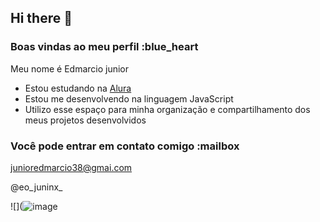 ## Hi there 👋

### Boas vindas ao meu perfil :blue_heart

Meu nome é Edmarcio junior 

- Estou estudando na [Alura](https://www.alura.com.br)
- Estou me desenvolvendo na linguagem JavaScript
- Utilizo esse espaço para minha organização e compartilhamento dos meus projetos desenvolvidos

### Você pode entrar em contato comigo :mailbox

junioredmarcio38@gmai.com

@eo_juninx_

![](![image](https://github.com/Paumandado08/Paumandado08/assets/174137327/1fbee0c0-2fd6-4dfb-ad9c-ed5e7e68f2da)
